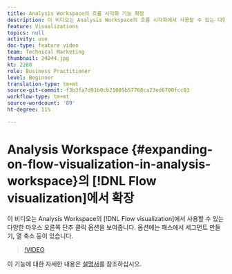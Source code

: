 ```yaml
---
title: Analysis Workspace의 흐름 시각화 기능 확장
description: 이 비디오는 Analysis Workspace의 흐름 시각화에서 사용할 수 있는 다양한 마우스 오른쪽 단추 클릭 옵션을 보여줍니다. 옵션에는 패스에서 세그먼트 만들기, 열 축소 등이 있습니다.
feature: Visualizations
topics: null
activity: use
doc-type: feature video
team: Technical Marketing
thumbnail: 24044.jpg
kt: 2280
role: Business Practitioner
level: Beginner
translation-type: tm+mt
source-git-commit: f3b3fa7d91b0cb21005b57768ca23ed6700fcc03
workflow-type: tm+mt
source-wordcount: '89'
ht-degree: 11%

---
```



# Analysis Workspace {#expanding-on-flow-visualization-in-analysis-workspace}의 [!DNL Flow visualization]에서 확장

이 비디오는 Analysis Workspace의 [!DNL Flow visualization]에서 사용할 수 있는 다양한 마우스 오른쪽 단추 클릭 옵션을 보여줍니다. 옵션에는 패스에서 세그먼트 만들기, 열 축소 등이 있습니다.

>[!VIDEO](https://video.tv.adobe.com/v/24044/?quality=12)

이 기능에 대한 자세한 내용은 [설명서](https://experienceleague.adobe.com/docs/analytics/analyze/analysis-workspace/visualizations/flow/flow.html?lang=en#analysis-workspace)를 참조하십시오.
